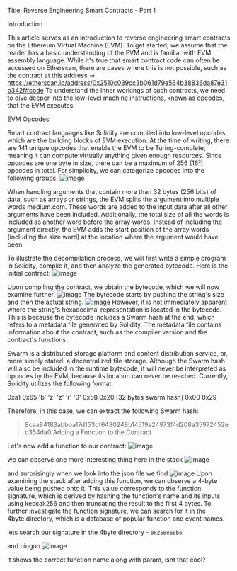 Title: Reverse Engineering Smart Contracts - Part 1

Introduction

This article serves as an introduction to reverse engineering smart contracts on the Ethereum Virtual Machine (EVM). To get started, we assume that the reader has a basic understanding of the EVM and is familiar with EVM assembly language. While it's true that smart contract code can often be accessed on Etherscan, there are cases where this is not possible, such as the contract at this address -> https://etherscan.io/address/0x2510c039cc3b061d79e564b38836da87e31b342f#code
To understand the inner workings of such contracts, we need to dive deeper into the low-level machine instructions, known as opcodes, that the EVM executes.

EVM Opcodes

Smart contract languages like Solidity are compiled into low-level opcodes, which are the building blocks of EVM execution. At the time of writing, there are 141 unique opcodes that enable the EVM to be Turing-complete, meaning it can compute virtually anything given enough resources. Since opcodes are one byte in size, there can be a maximum of 256 (16²) opcodes in total. For simplicity, we can categorize opcodes into the following groups:
![image](https://github.com/V1C70RYG0D/bakwas/assets/96035378/57fc9f68-9c5e-4d7b-a120-d8ad28468df0)

When handling arguments that contain more than 32 bytes (256 bits) of data, such as arrays or strings, the EVM splits the argument into multiple words medium.com. These words are added to the input data after all other arguments have been included. Additionally, the total size of all the words is included as another word before the array words. Instead of including the argument directly, the EVM adds the start position of the array words (including the size word) at the location where the argument would have been





To illustrate the decompilation process, we will first write a simple program in Solidity, compile it, and then analyze the generated bytecode. Here is the initial contract:
![image](https://github.com/V1C70RYG0D/bakwas/assets/96035378/a6c63c38-ea16-4447-8783-edb29f0c8e26)

Upon compiling the contract, we obtain the bytecode, which we will now examine further.
![image](https://github.com/V1C70RYG0D/bakwas/assets/96035378/049c6170-2e48-436e-bdec-c235ee2820a7)
The bytecode starts by pushing the string's size and then the actual string.
![image](https://github.com/V1C70RYG0D/bakwas/assets/96035378/a0793f2e-0351-48c7-b4e8-3b0c01d8bee2)
However, it is not immediately apparent where the string's hexadecimal representation is located in the bytecode. This is because the bytecode includes a Swarm hash at the end, which refers to a metadata file generated by Solidity. The metadata file contains information about the contract, such as the compiler version and the contract's functions.



 Swarm is a distributed storage platform and content distribution service, or, more simply stated: a decentralized file storage. Although the Swarm hash will also be included in the runtime bytecode, it will never be interpreted as opcodes by the EVM, because its location can never be reached. Currently, Solidity utilizes the following format:

0xa1 0x65 'b' 'z' 'z' 'r' '0' 0x58 0x20 [32 bytes swarm hash] 0x00 0x29

Therefore, in this case, we can extract the following Swarm hash:
> 8caa84183abbba17d153df6480248b14519a24973f4d208a35972452ec354da0
Adding a Function to the Contract

Let's now add a function to our contract:
![image](https://github.com/V1C70RYG0D/bakwas/assets/96035378/4ec03809-b9f0-4a99-a05b-c838a10f8e63)

we can observe one more interesting thing here in the stack
![image](https://github.com/V1C70RYG0D/bakwas/assets/96035378/beb156f4-374a-4ac5-ba4c-b586082dd31d)

and surprisingly when we look into the json file we find ![image](https://github.com/V1C70RYG0D/bakwas/assets/96035378/019856c6-c5f7-48bc-97c1-90f2d2f67315)
Upon examining the stack after adding this function, we can observe a 4-byte value being pushed onto it. This value corresponds to the function signature, which is derived by hashing the function's name and its inputs using keccak256 and then truncating the result to the first 4 bytes. To further investigate the function signature, we can search for it in the 4byte.directory, which is a database of popular function and event names.

lets search our signature in the 4byte directory - ``0x258e60b6``

and bingoo 
![image](https://github.com/V1C70RYG0D/bakwas/assets/96035378/e929ac7a-92eb-4193-a0b6-a95689889892)

it shows the correct function name along with param, isnt that cool?
